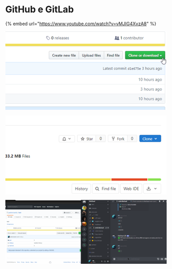 # GitHub e GitLab

{% embed url="https://www.youtube.com/watch?v=vMJIG4XvzA8" %}

![](../../.gitbook/assets/github.gif)

![](../../.gitbook/assets/gitlab.gif)

![](../../.gitbook/assets/exemplo.gif)

